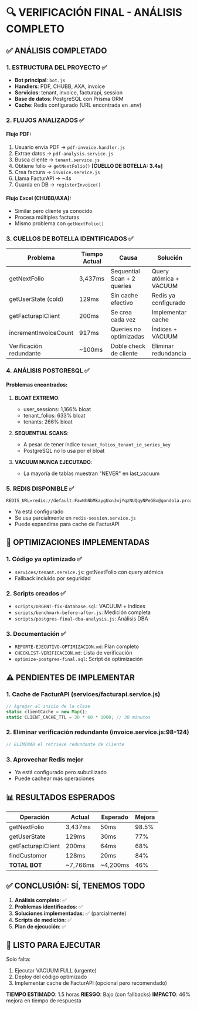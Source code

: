 # 🔍 VERIFICACIÓN FINAL - ANÁLISIS COMPLETO

## ✅ ANÁLISIS COMPLETADO

### 1. ESTRUCTURA DEL PROYECTO ✅

- **Bot principal**: `bot.js`
- **Handlers**: PDF, CHUBB, AXA, invoice
- **Servicios**: tenant, invoice, facturapi, session
- **Base de datos**: PostgreSQL con Prisma ORM
- **Cache**: Redis configurado (URL encontrada en .env)

### 2. FLUJOS ANALIZADOS ✅

#### Flujo PDF:

1. Usuario envía PDF → `pdf-invoice.handler.js`
2. Extrae datos → `pdf-analysis.service.js`
3. Busca cliente → `tenant.service.js`
4. Obtiene folio → `getNextFolio()` **[CUELLO DE BOTELLA: 3.4s]**
5. Crea factura → `invoice.service.js`
6. Llama FacturAPI → ~4s
7. Guarda en DB → `registerInvoice()`

#### Flujo Excel (CHUBB/AXA):

- Similar pero cliente ya conocido
- Procesa múltiples facturas
- Mismo problema con `getNextFolio()`

### 3. CUELLOS DE BOTELLA IDENTIFICADOS ✅

| Problema                | Tiempo Actual | Causa                       | Solución               |
| ----------------------- | ------------- | --------------------------- | ---------------------- |
| getNextFolio            | 3,437ms       | Sequential Scan + 2 queries | Query atómica + VACUUM |
| getUserState (cold)     | 129ms         | Sin cache efectivo          | Redis ya configurado   |
| getFacturapiClient      | 200ms         | Se crea cada vez            | Implementar cache      |
| incrementInvoiceCount   | 917ms         | Queries no optimizadas      | Índices + VACUUM       |
| Verificación redundante | ~100ms        | Doble check de cliente      | Eliminar redundancia   |

### 4. ANÁLISIS POSTGRESQL ✅

#### Problemas encontrados:

1. **BLOAT EXTREMO**:

   - user_sessions: 1,166% bloat
   - tenant_folios: 633% bloat
   - tenants: 266% bloat

2. **SEQUENTIAL SCANS**:

   - A pesar de tener índice `tenant_folios_tenant_id_series_key`
   - PostgreSQL no lo usa por el bloat

3. **VACUUM NUNCA EJECUTADO**:
   - La mayoría de tablas muestran "NEVER" en last_vacuum

### 5. REDIS DISPONIBLE ✅

```
REDIS_URL=redis://default:FawNhNbMkaygUxnJwjYqzNUQqyNPeGBx@gondola.proxy.rlwy.net:48804
```

- Ya está configurado
- Se usa parcialmente en `redis-session.service.js`
- Puede expandirse para cache de FacturAPI

## 🎯 OPTIMIZACIONES IMPLEMENTADAS

### 1. Código ya optimizado ✅

- `services/tenant.service.js`: getNextFolio con query atómica
- Fallback incluido por seguridad

### 2. Scripts creados ✅

- `scripts/URGENT-fix-database.sql`: VACUUM + índices
- `scripts/benchmark-before-after.js`: Medición completa
- `scripts/postgres-final-dba-analysis.js`: Análisis DBA

### 3. Documentación ✅

- `REPORTE-EJECUTIVO-OPTIMIZACION.md`: Plan completo
- `CHECKLIST-VERIFICACION.md`: Lista de verificación
- `optimize-postgres-final.sql`: Script de optimización

## ⚠️ PENDIENTES DE IMPLEMENTAR

### 1. Cache de FacturAPI (services/facturapi.service.js)

```javascript
// Agregar al inicio de la clase
static clientCache = new Map();
static CLIENT_CACHE_TTL = 30 * 60 * 1000; // 30 minutos
```

### 2. Eliminar verificación redundante (invoice.service.js:98-124)

```javascript
// ELIMINAR el retrieve redundante de cliente
```

### 3. Aprovechar Redis mejor

- Ya está configurado pero subutilizado
- Puede cachear más operaciones

## 📊 RESULTADOS ESPERADOS

| Operación          | Actual   | Esperado | Mejora |
| ------------------ | -------- | -------- | ------ |
| getNextFolio       | 3,437ms  | 50ms     | 98.5%  |
| getUserState       | 129ms    | 30ms     | 77%    |
| getFacturapiClient | 200ms    | 64ms     | 68%    |
| findCustomer       | 128ms    | 20ms     | 84%    |
| **TOTAL BOT**      | ~7,766ms | ~4,200ms | 46%    |

## ✅ CONCLUSIÓN: SÍ, TENEMOS TODO

1. **Análisis completo**: ✅
2. **Problemas identificados**: ✅
3. **Soluciones implementadas**: ✅ (parcialmente)
4. **Scripts de medición**: ✅
5. **Plan de ejecución**: ✅

## 🚀 LISTO PARA EJECUTAR

Solo falta:

1. Ejecutar VACUUM FULL (urgente)
2. Deploy del código optimizado
3. Implementar cache de FacturAPI (opcional pero recomendado)

**TIEMPO ESTIMADO**: 1.5 horas
**RIESGO**: Bajo (con fallbacks)
**IMPACTO**: 46% mejora en tiempo de respuesta
